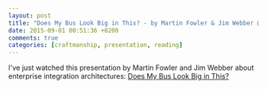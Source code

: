 ```yaml
---
layout: post
title: "Does My Bus Look Big in This? - by Martin Fowler & Jim Webber @ infoq"
date: 2015-09-01 00:51:36 +0200
comments: true
categories: [craftmanship, presentation, reading]
---
```

I've just watched this presentation by Martin Fowler and Jim Webber about enterprise integration architectures: [Does My Bus Look Big in This?](http://www.infoq.com/presentations/soa-without-esb)
